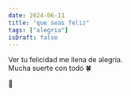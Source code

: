 ```yaml
---
date: 2024-06-11
title: "que seas feliz"
tags: ["alegria"]
isDraft: false
---
```



Ver tu felicidad me llena de alegría.  
Mucha suerte con todo 🍀


🥺

